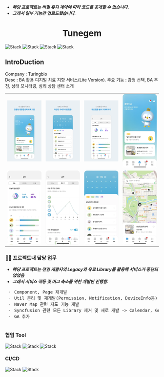 * ___해당 프로젝트는 비밀 유지 계약에 따라 코드를 공개할 수 없습니다.___
* ___그래서 일부 기능만 업로드했습니다.___

<h1 align="center">Tunegem</h1>  

<div align="left">

![Stack](https://img.shields.io/badge/flutter-02569B?style=for-the-badge&logo=Flutter&logoColor=white)
![Stack](https://img.shields.io/badge/android-3DDC84?style=for-the-badge&logo=Android&logoColor=white)
![Stack](https://img.shields.io/badge/apple-000000?style=for-the-badge&logo=IOS&logoColor=white)
![Stack](https://img.shields.io/badge/dart-0175C2?style=for-the-badge&logo=Dart&logoColor=white)
</div>

## IntroDuction

Company : Turingbio  
Desc : BA 활용 디지털 치료 지향 서비스(Lite Version).
주요 기능 : 감정 선택, BA 추천, 상태 모니터링, 심리 상담 센터 소개
<div align="left">
<table>
   <tr>
      <td>
         <img width="200px" src="./screen_shots/0.png">
      </td>
      <td>
         <img width="200px" src="./screen_shots/1.png">
      </td>
      <td>
         <img width="200px" src="./screen_shots/2.png">
      </td>
      <td>
         <img width="200px" src="./screen_shots/3.png">
      </td>
   </tr>
    <tr>
        <td>
          <img width="200px" src="./screen_shots/4.png">
        </td>
        <td>
          <img width="200px" src="./screen_shots/5.png">
        </td>
        <td>
          <img width="200px" src="./screen_shots/6.png">
        </td>
        <td>
          <img width="200px" src="./screen_shots/7.png">
        </td>
    </tr>
</table> 
</div>

### 🧑‍💻 프로젝트내 담당 업무

* ___해당 프로젝트는 전임 개발자의 Legacy와 유료 Library를 활용해 서비스가 중단되었었음___
* ___그래서 서비스 작동 및 버그 축소를 위한 개발만 진행함.___

 <pre>
 ㆍ Component, Page 재개발  
 ㆍ Util 분리 및 재개발(Permission, Notification, DeviceInfo등)  
 ㆍ Naver Map 관련 지도 기능 개발  
 ㆍ Syncfusion 관련 모든 Library 제거 및 새로 개발 -> Calendar, Graph등
 ㆍ GA 추가
 </pre>

### 협업 Tool

![Stack](https://img.shields.io/badge/slack-4A154B?style=for-the-badge&logo=Slack&logoColor=white)
![Stack](https://img.shields.io/badge/figma-F24E1E?style=for-the-badge&logo=Figma&logoColor=white)
![Stack](https://img.shields.io/badge/github-181717?style=for-the-badge&logo=Github&logoColor=white)

### CI/CD

![Stack](https://img.shields.io/badge/githubactions-4A154B?style=for-the-badge&logo=GithubAction&logoColor=white)
![Stack](https://img.shields.io/badge/fastlane-00F200?style=for-the-badge&logo=FastLane&logoColor=white)
